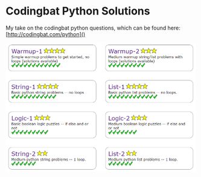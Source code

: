 # Codingbat Python Solutions
My take on the codingbat python questions, which can be found here: [http://codingbat.com/python]()

<p align="center">
  <img src="readme.png">
</p>
